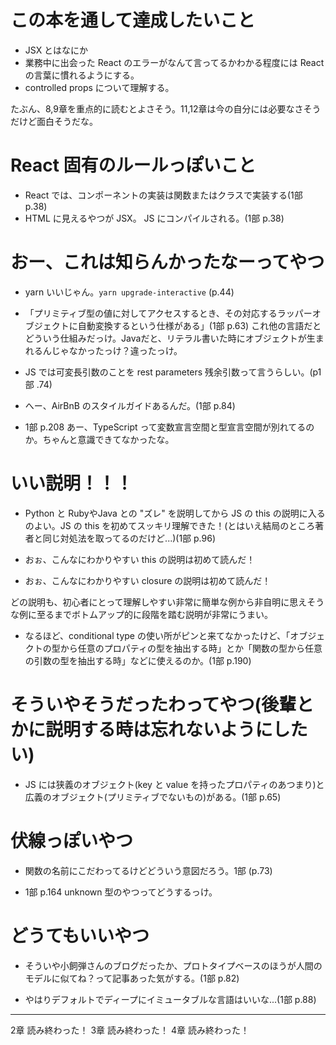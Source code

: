 # この本を通して達成したいこと
- JSX とはなにか
- 業務中に出会った React のエラーがなんて言ってるかわかる程度には React の言葉に慣れるようにする。
- controlled props について理解する。

たぶん、8,9章を重点的に読むとよさそう。11,12章は今の自分には必要なさそうだけど面白そうだな。

# React 固有のルールっぽいこと

- React では、コンポーネントの実装は関数またはクラスで実装する(1部 p.38)
- HTML に見えるやつが JSX。 JS にコンパイルされる。(1部 p.38)

# おー、これは知らんかったなーってやつ

- yarn いいじゃん。`yarn upgrade-interactive` (p.44)
- 「プリミティブ型の値に対してアクセスするとき、その対応するラッパーオブジェクトに自動変換するという仕様がある」(1部 p.63) これ他の言語だとどういう仕組みだっけ。Javaだと、リテラル書いた時にオブジェクトが生まれるんじゃなかったっけ？違ったっけ。
- JS では可変長引数のことを rest parameters 残余引数って言うらしい。(p1部 .74)
- へー、AirBnB のスタイルガイドあるんだ。(1部 p.84)

- 1部 p.208 あー、TypeScript って変数宣言空間と型宣言空間が別れてるのか。ちゃんと意識できてなかったな。

# いい説明！！！
- Python と RubyやJava との "ズレ" を説明してから JS の this の説明に入るのよい。JS の this を初めてスッキリ理解できた！(とはいえ結局のところ著者と同じ対処法を取ってるのだけど...)(1部 p.96)

- おぉ、こんなにわかりやすい this の説明は初めて読んだ！
- おぉ、こんなにわかりやすい closure の説明は初めて読んだ！

どの説明も、初心者にとって理解しやすい非常に簡単な例から非自明に思えそうな例に至るまでボトムアップ的に段階を踏む説明が非常にうまい。


- なるほど、conditional type の使い所がピンと来てなかったけど、「オブジェクトの型から任意のプロパティの型を抽出する時」とか「関数の型から任意の引数の型を抽出する時」などに使えるのか。(1部 p.190)


# そういやそうだったわってやつ(後輩とかに説明する時は忘れないようにしたい)

- JS には狭義のオブジェクト(key と value を持ったプロパティのあつまり)と広義のオブジェクト(プリミティブでないもの)がある。(1部 p.65)

# 伏線っぽいやつ

- 関数の名前にこだわってるけどどういう意図だろう。1部 (p.73)

- 1部 p.164 unknown 型のやつってどうするっけ。

# どうてもいいやつ
- そういや小飼弾さんのブログだったか、プロトタイプベースのほうが人間のモデルに似てね？って記事あった気がする。(1部 p.82)

- やはりデフォルトでディープにイミュータブルな言語はいいな...(1部 p.88)



---

2章 読み終わった！
3章 読み終わった！
4章 読み終わった！